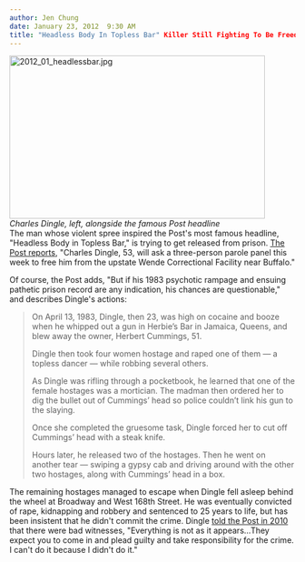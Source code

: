 ```yaml
---
author: Jen Chung
date: January 23, 2012  9:30 AM
title: "Headless Body In Topless Bar" Killer Still Fighting To Be Freed
---
```


<p><span class="mt-enclosure mt-enclosure-image" style="display: inline;"> </span></p><div class="image-right" style=" width:450px; "> <img alt="2012_01_headlessbar.jpg" src="https://web.archive.org/web/20120124022318im_/http://gothamist.com/attachments/jen/2012_01_headlessbar.jpg" width="450" height="287"> <br> <i>Charles Dingle, left, alongside the famous Post headline</i></div> The man whose violent spree inspired the Post&apos;s most famous headline, &quot;Headless Body in Topless Bar,&quot; is trying to get released from prison.  <a href="https://web.archive.org/web/20120124022318/http://www.nypost.com/p/news/local/uh_oh_heads_up_1vUnmjT4lT9SHEqEeMFhoK">The Post reports</a>, &quot;Charles Dingle, 53, will ask a three-person parole panel this week to free him from the upstate Wende Correctional Facility near Buffalo.&quot;<p></p>

<p>Of course, the Post adds, &quot;But if his 1983 psychotic rampage and ensuing pathetic prison record are any indication, his chances are questionable,&quot; and describes Dingle&apos;s actions:</p><blockquote>On April 13, 1983, Dingle, then 23, was high on cocaine and booze when he whipped out a gun in Herbie&#x2019;s Bar in Jamaica, Queens, and blew away the owner, Herbert Cummings, 51.<p></p>

<p>Dingle then took four women hostage and raped one of them &#x2014; a topless dancer &#x2014; while robbing several others.</p>

<p>As Dingle was rifling through a pocketbook, he learned that one of the female hostages was a mortician. The madman then ordered her to dig the bullet out of Cummings&#x2019; head so police couldn&#x2019;t link his gun to the slaying.</p>

<p>Once she completed the gruesome task, Dingle forced her to cut off Cummings&#x2019; head with a steak knife.</p>

<p>Hours later, he released two of the hostages. Then he went on another tear &#x2014; swiping a gypsy cab and driving around with the other two hostages, along with Cummings&#x2019; head in a box.</p></blockquote>The remaining hostages managed to escape when Dingle fell asleep behind the wheel at Broadway and West 168th Street. He was eventually convicted of rape, kidnapping and robbery and sentenced to 25 years to life, but has been insistent that he didn&apos;t commit the crime.  Dingle <a href="https://web.archive.org/web/20120124022318/http://www.nypost.com/p/news/local/killer_in_denial_Mln8rm7HW4i2GxSX6jvciP">told the Post in 2010</a> that there were bad witnesses, &quot;Everything is not as it appears...They expect you to come in and plead guilty and take responsibility for the crime. I can&apos;t do it because I didn&apos;t do it.&quot; <p></p>